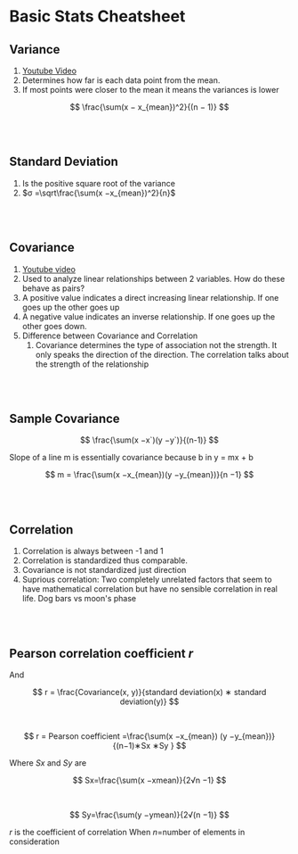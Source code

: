 # Basic Stats Cheatsheet

## Variance 

1. [Youtube Video](https://www.youtube.com/watch?v=JIIXQaMXBVM)
2. Determines how far is each data point from the mean. 
3. If most points were closer to the mean it means the variances is lower  

$$
  \frac{\sum(x − x_{mean})^2}{(n − 1)}
$$

 
 
<br>
<br>
 
## Standard Deviation 

 

1. Is the positive square root of the variance 
2. $σ =\sqrt\frac{\sum(x −x_{mean})^2}{n}$
 
<br>
<br>


## Covariance 

 

1. [Youtube video](https://www.youtube.com/watch?v=xGbpuFNR1ME)
2. Used to analyze linear relationships between 2 variables. How do these behave as pairs?  
3. A positive value indicates a direct increasing linear relationship. If one goes up the other goes up 
4. A negative value indicates an inverse relationship. If one goes up the other goes down. 
5. Difference between Covariance and Correlation 
   1. Covariance determines the type of association not the strength. It only speaks the direction of the direction. The correlation talks about the strength of the relationship 

 
<br>
<br>

## Sample Covariance 
 

$$ \frac{\sum(x  −x`)(y −y`)}{(n-1)} $$
 


Slope of a line m is essentially covariance because b in y = mx + b 

$$
    m = \frac{\sum(x −x_{mean})(y −y_{mean})}{n −1}
$$

 
<br>
<br>

## Correlation 

 

1. Correlation is always between -1 and 1 
2. Correlation is standardized thus comparable. 
3. Covariance is not standardized just direction 
4. Suprious correlation: Two completely unrelated factors that seem to have mathematical correlation but have no sensible correlation in real life. Dog bars vs moon's phase 

<br>
<br>

## Pearson correlation coefficient $r$ 

And 

$$
r = \frac{Covariance(x, y)}{standard deviation(x) ∗ standard deviation(y)}
$$ 

<br>
 
$$
r = Pearson coefficient =\frac{\sum(x −x_{mean}) (y −y_{mean})}{(n−1)∗Sx ∗Sy }
$$ 

 

Where $Sx$ and $Sy$ are 

$$ 
    Sx=\frac{\sum(x −xmean)}{2√n −1}
$$

<br> 

$$
    Sy=\frac{\sum(y −ymean)}{2√(n −1)}
$$ 
 

$r$ is the coefficient of correlation 
When $n$=number of elements in consideration 
 

 

 

 
 